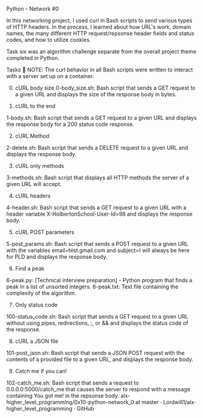 Python - Network #0

In this networking project, I used curl in Bash scripts to send various types of HTTP headers. In the process, I learned about how URL's work, domain names, the many different HTTP request/repsonse header fields and status codes, and how to utilize cookies.

Task six was an algorithm challenge separate from the overall project theme completed in Python.

Tasks 📃
NOTE: The curl behavior in all Bash scripts were written to interact with a server set up on a container.

0. cURL body size 0-body_size.sh: Bash script that sends a GET request to a given URL and displays the size of the response body in bytes.

1. cURL to the end

1-body.sh: Bash script that sends a GET request to a given URL and displays the response body for a 200 status code response.

2. cURL Method

2-delete.sh: Bash script that sends a DELETE request to a given URL and displays the response body.

3. cURL only methods

3-methods.sh: Bash script that displays all HTTP methods the server of a given URL will accept.

4. cURL headers

4-header.sh: Bash script that sends a GET request to a given URL with a header variable X-HolbertonSchool-User-Id=98 and displays the response body.

5. cURL POST parameters

5-post_params.sh: Bash script that sends a POST request to a given URL with the variables email=test.gmail.com and subject=I will always be here for PLD and displays the response body.

6. Find a peak

6-peak.py: [Technical interview preparation] - Python program that finds a peak in a list of unsorted integers.
6-peak.txt: Text file containing the complexity of the algorithm.

7. Only status code

100-status_code.sh: Bash script that sends a GET request to a given URL without using pipes, redirections, ;, or && and displays the status code of the response.

8. cURL a JSON file

101-post_json.sh: Bash script that sends a JSON POST request with the contents of a provided file to a given URL, and displays the response body.

9. Catch me if you can!

102-catch_me.sh: Bash script that sends a request to 0.0.0.0:5000/catch_me that causes the server to respond with a message containing You got me! in the repsonse body.
alx-higher_level_programming/0x10-python-network_0 at master · Lordwill1/alx-higher_level_programming · GitHub 
